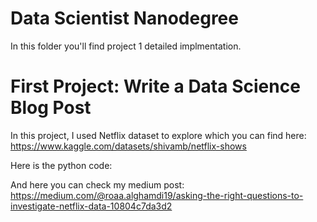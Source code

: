 # Data Scientist Nanodegree
In this folder you'll find project 1 detailed implmentation.


# First Project: Write a Data Science Blog Post
In this project, I used Netflix dataset to explore which you can find here:
https://www.kaggle.com/datasets/shivamb/netflix-shows 

Here is the python code: 


And here you can check my medium post:
https://medium.com/@roaa.alghamdi19/asking-the-right-questions-to-investigate-netflix-data-10804c7da3d2 

